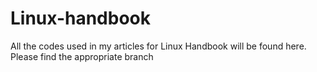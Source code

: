 # Linux-handbook
All the codes used in my articles for Linux Handbook will be found here. Please find the appropriate branch
